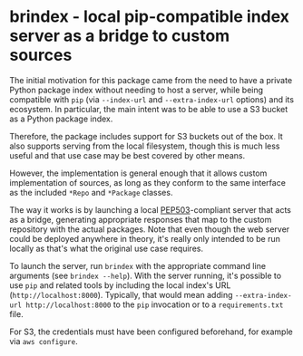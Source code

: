 # brindex - local pip-compatible index server as a bridge to custom sources

The initial motivation for this package came from the need to have a private Python
package index without needing to host a server, while being compatible with `pip` (via
`--index-url` and `--extra-index-url` options) and its ecosystem. In particular, the
main intent was to be able to use a S3 bucket as a Python package index.

Therefore, the package includes support for S3 buckets out of the box. It also supports
serving from the local filesystem, though this is much less useful and that use case may
be best covered by other means.

However, the implementation is general enough that it allows custom implementation of
sources, as long as they conform to the same interface as the included `*Repo` and
`*Package` classes.

The way it works is by launching a local
[PEP503](https://www.python.org/dev/peps/pep-0503/)-compliant server that acts as a
bridge, generating appropriate responses that map to the custom repository with the
actual packages. Note that even though the web server could be deployed anywhere in
theory, it's really only intended to be run locally as that's what the original use case
requires.

To launch the server, run `brindex` with the appropriate command line arguments (see
`brindex --help`). With the server running, it's possible to use `pip` and related tools
by including the local index's URL (`http://localhost:8000`). Typically, that would mean
adding `--extra-index-url http://localhost:8000` to the `pip` invocation or to a
`requirements.txt` file.

For S3, the credentials must have been configured beforehand, for example via `aws configure`.
